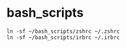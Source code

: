 bash_scripts
============

```
ln -sf ~/bash_scripts/zshrc ~/.zshrc 
ln -sf ~/bash_scripts/irbrc ~/.irbrc

```
